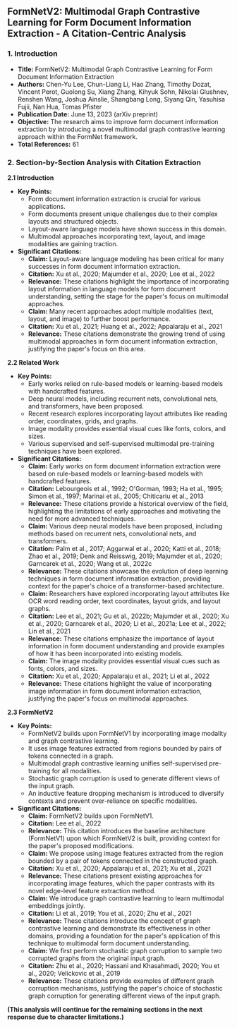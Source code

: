 ## FormNetV2: Multimodal Graph Contrastive Learning for Form Document Information Extraction - A Citation-Centric Analysis

### 1. Introduction

- **Title:** FormNetV2: Multimodal Graph Contrastive Learning for Form Document Information Extraction
- **Authors:** Chen-Yu Lee, Chun-Liang Li, Hao Zhang, Timothy Dozat, Vincent Perot, Guolong Su, Xiang Zhang, Kihyuk Sohn, Nikolai Glushnev, Renshen Wang, Joshua Ainslie, Shangbang Long, Siyang Qin, Yasuhisa Fujii, Nan Hua, Tomas Pfister
- **Publication Date:** June 13, 2023 (arXiv preprint)
- **Objective:** The research aims to improve form document information extraction by introducing a novel multimodal graph contrastive learning approach within the FormNet framework.
- **Total References:** 61

### 2. Section-by-Section Analysis with Citation Extraction

**2.1 Introduction**

- **Key Points:** 
    - Form document information extraction is crucial for various applications.
    - Form documents present unique challenges due to their complex layouts and structured objects.
    - Layout-aware language models have shown success in this domain.
    - Multimodal approaches incorporating text, layout, and image modalities are gaining traction.
- **Significant Citations:**
    - **Claim:** Layout-aware language modeling has been critical for many successes in form document information extraction.
    - **Citation:** Xu et al., 2020; Majumder et al., 2020; Lee et al., 2022
    - **Relevance:** These citations highlight the importance of incorporating layout information in language models for form document understanding, setting the stage for the paper's focus on multimodal approaches.
    - **Claim:** Many recent approaches adopt multiple modalities (text, layout, and image) to further boost performance.
    - **Citation:** Xu et al., 2021; Huang et al., 2022; Appalaraju et al., 2021
    - **Relevance:** These citations demonstrate the growing trend of using multimodal approaches in form document information extraction, justifying the paper's focus on this area.

**2.2 Related Work**

- **Key Points:**
    - Early works relied on rule-based models or learning-based models with handcrafted features.
    - Deep neural models, including recurrent nets, convolutional nets, and transformers, have been proposed.
    - Recent research explores incorporating layout attributes like reading order, coordinates, grids, and graphs.
    - Image modality provides essential visual cues like fonts, colors, and sizes.
    - Various supervised and self-supervised multimodal pre-training techniques have been explored.
- **Significant Citations:**
    - **Claim:** Early works on form document information extraction were based on rule-based models or learning-based models with handcrafted features.
    - **Citation:** Lebourgeois et al., 1992; O'Gorman, 1993; Ha et al., 1995; Simon et al., 1997; Marinai et al., 2005; Chiticariu et al., 2013
    - **Relevance:** These citations provide a historical overview of the field, highlighting the limitations of early approaches and motivating the need for more advanced techniques.
    - **Claim:** Various deep neural models have been proposed, including methods based on recurrent nets, convolutional nets, and transformers.
    - **Citation:** Palm et al., 2017; Aggarwal et al., 2020; Katti et al., 2018; Zhao et al., 2019; Denk and Reisswig, 2019; Majumder et al., 2020; Garncarek et al., 2020; Wang et al., 2022c
    - **Relevance:** These citations showcase the evolution of deep learning techniques in form document information extraction, providing context for the paper's choice of a transformer-based architecture.
    - **Claim:** Researchers have explored incorporating layout attributes like OCR word reading order, text coordinates, layout grids, and layout graphs.
    - **Citation:** Lee et al., 2021; Gu et al., 2022b; Majumder et al., 2020; Xu et al., 2020; Garncarek et al., 2020; Li et al., 2021a; Lee et al., 2022; Lin et al., 2021
    - **Relevance:** These citations emphasize the importance of layout information in form document understanding and provide examples of how it has been incorporated into existing models.
    - **Claim:** The image modality provides essential visual cues such as fonts, colors, and sizes.
    - **Citation:** Xu et al., 2020; Appalaraju et al., 2021; Li et al., 2022
    - **Relevance:** These citations highlight the value of incorporating image information in form document information extraction, justifying the paper's focus on multimodal approaches.

**2.3 FormNetV2**

- **Key Points:**
    - FormNetV2 builds upon FormNetV1 by incorporating image modality and graph contrastive learning.
    - It uses image features extracted from regions bounded by pairs of tokens connected in a graph.
    - Multimodal graph contrastive learning unifies self-supervised pre-training for all modalities.
    - Stochastic graph corruption is used to generate different views of the input graph.
    - An inductive feature dropping mechanism is introduced to diversify contexts and prevent over-reliance on specific modalities.
- **Significant Citations:**
    - **Claim:** FormNetV2 builds upon FormNetV1.
    - **Citation:** Lee et al., 2022
    - **Relevance:** This citation introduces the baseline architecture (FormNetV1) upon which FormNetV2 is built, providing context for the paper's proposed modifications.
    - **Claim:** We propose using image features extracted from the region bounded by a pair of tokens connected in the constructed graph.
    - **Citation:** Xu et al., 2020; Appalaraju et al., 2021; Xu et al., 2021
    - **Relevance:** These citations present existing approaches for incorporating image features, which the paper contrasts with its novel edge-level feature extraction method.
    - **Claim:** We introduce graph contrastive learning to learn multimodal embeddings jointly.
    - **Citation:** Li et al., 2019; You et al., 2020; Zhu et al., 2021
    - **Relevance:** These citations introduce the concept of graph contrastive learning and demonstrate its effectiveness in other domains, providing a foundation for the paper's application of this technique to multimodal form document understanding.
    - **Claim:** We first perform stochastic graph corruption to sample two corrupted graphs from the original input graph.
    - **Citation:** Zhu et al., 2020; Hassani and Khasahmadi, 2020; You et al., 2020; Velickovic et al., 2019
    - **Relevance:** These citations provide examples of different graph corruption mechanisms, justifying the paper's choice of stochastic graph corruption for generating different views of the input graph.

**(This analysis will continue for the remaining sections in the next response due to character limitations.)**